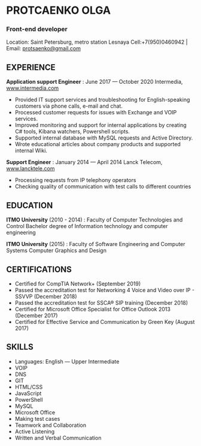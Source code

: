 
# PROTCAENKO OLGA
### Front-end developer
Location: Saint Petersburg, metro station Lesnaya
Cell:+7(950)0460942 | Email: protsaenko@gmail.com


## EXPERIENCE

**Application support Engineer**
: June 2017 — October 2020
Intermedia, www.intermedia.com


- Provided IT support services and troubleshooting for English-speaking customers via phone calls, e-mail and chat.
- Processed customer requests for issues with Exchange and VOIP services.
- Improved monitoring and support for internal applications by creating C# tools, Kibana watchers, Powershell scripts.
- Supported internal database with MySQL requests and Active Directory.
- Wrote educational articles about company products and supported internal Wiki. 


**Support Engineer**
: January 2014 — April 2014
Lanck Telecom, www.lancktele.com


- Processing requests from IP telephony operators 
- Checking quality of communication with test calls to different countries


## EDUCATION

**ITMO University** (2010 - 2014)
: Faculty of Computer Technologies and Control
Bachelor degree of Information technology and computer engineering

**ITMO University** (2015)
: Faculty of Software Engineering and Computer Systems
Computer Graphics and Design


## CERTIFICATIONS
- Certified for CompTIA Network+ (September 2019)
- Passed the accreditation test for Networking 4 Voice and Video over IP - SSVVP (December 2018)
- Passed the accreditation test for SSCA® SIP training (December 2018)
- Certified for Microsoft Office Specialist for Office Outlook 2013 (December 2017)
- Certified for Effective Service and Communication by Green Key (August 2017)


## SKILLS
- Languages: English — Upper Intermediate
- VOIP
- DNS
- GIT
- HTML/CSS
- JavaScript
- PowerShell
- MySQL
- Microsoft Office
- Making test  cases
- Teamwork and Collaboration
- Active Listening
- Written and Verbal Communication
